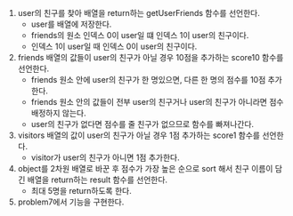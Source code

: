 1. user의 친구를 찾아 배열을 return하는 getUserFriends 함수를 선언한다.
   - user를 배열에 저장한다.
   - friends의 원소 인덱스 0이 user일 떄 인덱스 1이 user의 친구이다.
   - 인덱스 1이 user일 때 인덱스 0이 user의 친구이다.
2. friends 배열의 값들이 user의 친구가 아닐 경우 10점을 추가하는 score10 함수를 선언한다.
   - friends 원소 안에 user의 친구가 한 명있으면, 다른 한 명의 점수를 10점 추가한다.
   - friends 원소 안의 값들이 전부 user의 친구거나 user의 친구가 아니라면 점수 배정하지 않는다.
   - user의 친구가 없다면 점수를 줄 친구가 없으므로 함수를 빠져나간다.
3. visitors 배열의 값이 user의 친구가 아닐 경우 1점 추가하는 score1 함수를 선언한다.
   - visitor가 user의 친구가 아니면 1점 추가한다.
4. object를 2차원 배열로 바꾼 후 점수가 가장 높은 순으로 sort 해서 친구 이름이 담긴 배열을 return하는 result 함수를 선언한다.
   - 최대 5명을 return하도록 한다.
5. problem7에서 기능을 구현한다.
